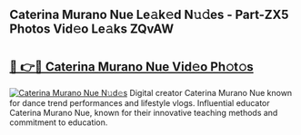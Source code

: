 ## Caterina Murano Nue Le𝚊k𝚎d N𝚞𝚍es - Part-ZX5 Photos Vid𝚎o Le𝚊ks ZQvAW

# <h2><a href="http://fb92am.evod.top/?m=Caterina+Murano+Nue">🔗 👉🔴 Caterina Murano Nue Vid𝚎o Ph𝚘t𝚘s</a></h2>

[![Caterina Murano Nue N𝚞d𝚎s](https://i.imgur.com/8V9OHl7.gif)](http://fb92am.evod.top/?m=Caterina+Murano+Nue)
Digital creator Caterina Murano Nue known for dance trend performances and lifestyle vlogs. Influential educator Caterina Murano Nue, known for their innovative teaching methods and commitment to education. 
